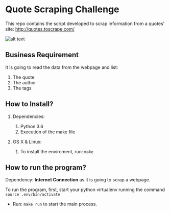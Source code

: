 # Quote Scraping Challenge
This repo contains the script developed to scrap information from a quotes' site: http://quotes.toscrape.com/

![alt text](https://i0.wp.com/datascienceacademy.com.br/blog/wp-content/uploads/2019/03/Pro%CC%81ximo-Curso-Gratuito-na-DSA-Extraindo-Dados-Com-Web-Scraping-e-Web-Crawling.jpeg?fit=1280%2C720 "")


## Business Requirement
It is going to read the data from the webpage and list:
1. The quote
2. The author
3. The tags

## How to Install?
1. Dependencies:  
	1. Python 3.6  
	2. Execution of the make file 

2. OS X & Linux:  
	1. To install the enviroment, run: ```make ```

## How to run the program?

Dependency: __Internet Connection__ as it is going to scrap a webpage.

To run the program, first, start your python virtualenv running the command ```source .env/bin/activate```

* Run: ```make run``` to start the main process.
